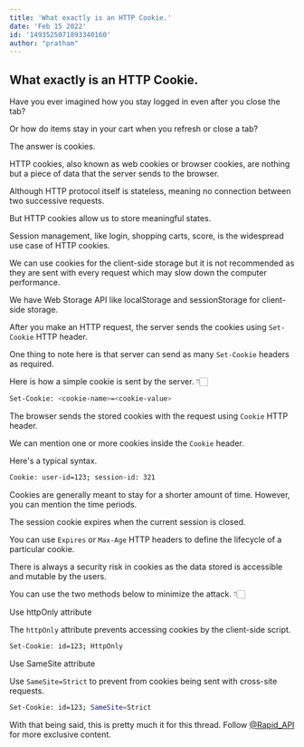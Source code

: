 ```yaml
---
title: 'What exactly is an HTTP Cookie.'
date: 'Feb 15 2022'
id: '1493525071893340160'
author: "pratham"
---
```


## What exactly is an HTTP Cookie.

<Tweet>

Have you ever imagined how you stay logged in even after you close the tab?

Or how do items stay in your cart when you refresh or close a tab?

The answer is cookies.
  
</Tweet>

<Tweet>

HTTP cookies, also known as web cookies or browser cookies, are nothing but a piece of data that the server sends to the browser.
  
</Tweet>

<Tweet>

Although HTTP protocol itself is stateless, meaning no connection between two successive requests.

But HTTP cookies allow us to store meaningful states.
  
</Tweet>

<Tweet>

Session management, like login, shopping carts, score, is the widespread use case of HTTP cookies.
  
</Tweet>

<Tweet>

We can use cookies for the client-side storage but it is not recommended as they are sent with every request which may slow down the computer performance.
  
</Tweet>

<Tweet>

We have Web Storage API like localStorage and sessionStorage for client-side storage.
  
</Tweet>

<Tweet>

After you make an HTTP request, the server sends the cookies using `Set-Cookie` HTTP header.

One thing to note here is that server can send as many `Set-Cookie` headers as required.
  
</Tweet>

<Tweet>

Here is how a simple cookie is sent by the server. 👇🏻

```bash
Set-Cookie: <cookie-name>=<cookie-value>
```
  
</Tweet>
  
<Tweet>

The browser sends the stored cookies with the request using `Cookie` HTTP header.

We can mention one or more cookies inside the `Cookie` header.

Here's a typical syntax.

```bash
Cookie: user-id=123; session-id: 321
```
</Tweet>
  
<Tweet>

Cookies are generally meant to stay for a shorter amount of time. However, you can mention the time periods.

The session cookie expires when the current session is closed.

</Tweet>
  
<Tweet>
  
You can use `Expires` or `Max-Age` HTTP headers to define the lifecycle of a particular cookie.
  
</Tweet>
  
<Tweet>

There is always a security risk in cookies as the data stored is accessible and mutable by the users.

You can use the two methods below to minimize the attack. 👇🏻
  
</Tweet>
  
<Tweet>

Use httpOnly attribute

The `httpOnly` attribute prevents accessing cookies by the client-side script.

```bash
Set-Cookie: id=123; HttpOnly
```
  
</Tweet>

<Tweet>

Use SameSite attribute

Use `SameSite=Strict` to prevent from cookies being sent with cross-site requests.

```bash
Set-Cookie: id=123; SameSite=Strict
```
  
</Tweet>
  
<Tweet>

With that being said, this is pretty much it for this thread. Follow [@Rapid_API](https://RapidAPI.com/hub) for more exclusive content.
  
</Tweet>
